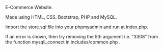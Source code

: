 E-Commerce Website.

Made using HTML, CSS, Bootstrap, PHP and MySQL.

Import the store.sql file into your phpmyadmin and run at index.php.

If an error is shown, then try removing the 5th argument i.e. "3308" from the function mysqli_connect in includes/common.php .